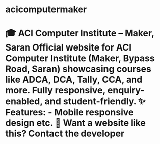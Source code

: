 # acicomputermaker
# 🎓 ACI Computer Institute – Maker, Saran  Official website for ACI Computer Institute (Maker, Bypass Road, Saran) showcasing courses like ADCA, DCA, Tally, CCA, and more. Fully responsive, enquiry-enabled, and student-friendly.  ✨ Features:   - Mobile responsive design  etc. 📩 Want a website like this?   Contact the developer
